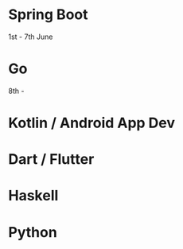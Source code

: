 # Spring Boot
1st - 7th June

# Go
8th -  

# Kotlin / Android App Dev

# Dart / Flutter

# Haskell

# Python
